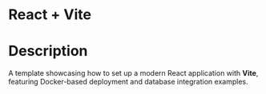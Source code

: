 # React + Vite

# Description

A template showcasing how to set up a modern React application with **Vite**, featuring Docker-based deployment and database integration examples.
